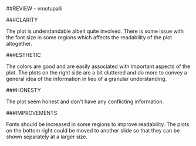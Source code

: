 ##REVIEW - vmotupalli

###CLARITY

The plot is understandable albeit quite involved. There is some issue with the font size in some regions which affects the readability of the plot altogether.

###ESTHETIC

The colors are good and are easily associated with important aspects of the plot. The plots on the right side are a bit cluttered and do more to convey a general idea of the information in lieu of a granular understanding.

###HONESTY

The plot seem honest and don't have any conflicting information.

###IMPROVEMENTS

Fonts should be increased in some regions to improve readability. The plots on the bottom right could be moved to another slide so that they can be shown separately at a larger size.   